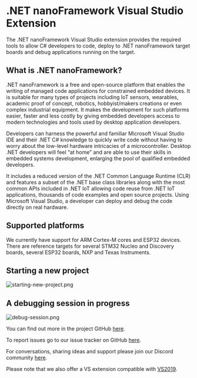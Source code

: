 # .NET nanoFramework Visual Studio Extension

The .NET nanoFramework Visual Studio extension provides the required tools to allow C# developers to code, deploy to .NET nanoFramework target boards and debug applications running on the target.

## What is .NET nanoFramework?

.NET nanoFramework is a free and open-source platform that enables the writing of managed code applications for constrained embedded devices. It is suitable for many types of projects including IoT sensors, wearables, academic proof of concept, robotics, hobbyist/makers creations or even complex industrial equipment. It makes the development for such platforms easier, faster and less costly by giving embedded developers access to modern technologies and tools used by desktop application developers.

Developers can harness the powerful and familiar Microsoft Visual Studio IDE and their .NET C# knowledge to quickly write code without having to worry about the low-level hardware intricacies of a microcontroller. Desktop .NET developers will feel “at home” and are able to use their skills in embedded systems development, enlarging the pool of qualified embedded developers.

It includes a reduced version of the .NET Common Language Runtime (CLR) and features a subset of the .NET base class libraries along with the most common APIs included in .NET IoT allowing code reuse from .NET IoT applications, thousands of code examples and open source projects.
Using Microsoft Visual Studio, a developer can deploy and debug the code directly on real hardware.

## Supported platforms

We currently have support for ARM Cortex-M cores and ESP32 devices. There are reference targets for several STM32 Nucleo and Discovery boards, several ESP32 boards, NXP and Texas Instruments.

## Starting a new project

![starting-new-project.png](starting-new-project.png)

## A debugging session in progress

![debug-session.png](debug-session.png)

You can find out more in the project GitHub [here](https://github.com/nanoframework).

To report issues go to our issue tracker on GitHub [here](https://github.com/nanoframework/Home/issues).

For conversations, sharing ideas and support please join our Discord community [here](https://discord.gg/gCyBu8T).

Please note that we also offer a VS extension compatible with [VS2019](https://marketplace.visualstudio.com/items?itemName=nanoframework.nanoFramework-VS2019-Extension).
